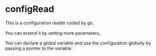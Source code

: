 # configRead
This is a configuration reader coded by go.

You can extend it by setting more parameters。

You can declare a global variable and use the configuration globally by passing a pointer to the variable.
